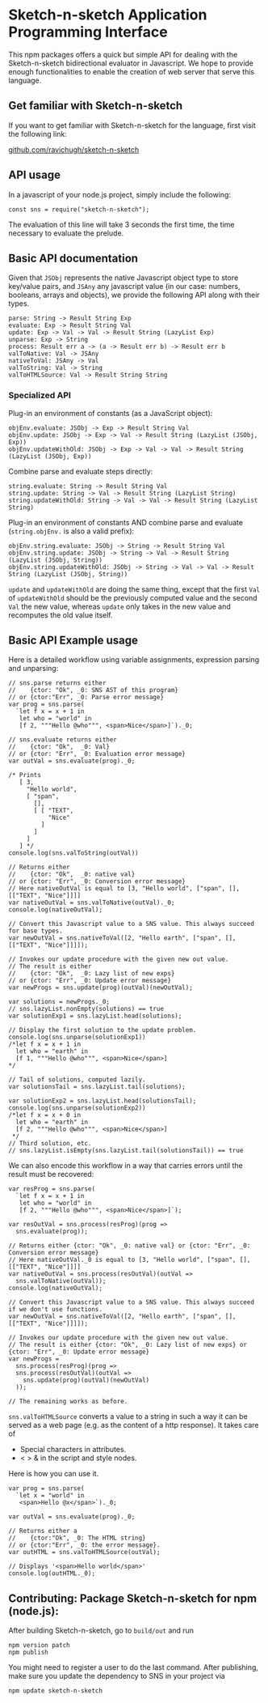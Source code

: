 # Sketch-n-sketch Application Programming Interface

This npm packages offers a quick but simple API for dealing with the Sketch-n-sketch bidirectional evaluator in Javascript. We hope to provide enough functionalities to enable the creation of web server that serve this language.

## Get familiar with Sketch-n-sketch

If you want to get familiar with Sketch-n-sketch for the language, first visit the following link:

[github.com/ravichugh/sketch-n-sketch](https://github.com/ravichugh/sketch-n-sketch)

## API usage

In a javascript of your node.js project, simply include the following:

    const sns = require("sketch-n-sketch");

The evaluation of this line will take 3 seconds the first time, the time necessary to evaluate the prelude.

## Basic API documentation

Given that `JSObj` represents the native Javascript object type to store key/value pairs, and `JSAny` any javascript value (in our case: numbers, booleans, arrays and objects), we provide the following API along with their types.

    parse: String -> Result String Exp
    evaluate: Exp -> Result String Val
    update: Exp -> Val -> Val -> Result String (LazyList Exp)
    unparse: Exp -> String
    process: Result err a -> (a -> Result err b) -> Result err b
    valToNative: Val -> JSAny
    nativeToVal: JSAny -> Val
    valToString: Val -> String
    valToHTMLSource: Val -> Result String String

### Specialized API

Plug-in an environment of constants (as a JavaScript object):

    objEnv.evaluate: JSObj -> Exp -> Result String Val
    objEnv.update: JSObj -> Exp -> Val -> Result String (LazyList (JSObj, Exp))
    objEnv.updateWithOld: JSObj -> Exp -> Val -> Val -> Result String (LazyList (JSObj, Exp))

Combine parse and evaluate steps directly:

    string.evaluate: String -> Result String Val
    string.update: String -> Val -> Result String (LazyList String)
    string.updateWithOld: String -> Val -> Val -> Result String (LazyList String)

Plug-in an environment of constants AND combine parse and evaluate (`string.objEnv.` is also a valid prefix):

    objEnv.string.evaluate: JSObj -> String -> Result String Val
    objEnv.string.update: JSObj -> String -> Val -> Result String (LazyList (JSObj, String))
    objEnv.string.updateWithOld: JSObj -> String -> Val -> Val -> Result String (LazyList (JSObj, String))

`update` and `updateWithOld` are doing the same thing, except that the first `Val` of `updateWithOld` should be the previously computed value and the second `Val` the new value, whereas `update` only takes in the new value and recomputes the old value itself.

## Basic API Example usage

Here is a detailed workflow using variable assignments, expression parsing and unparsing:

    // sns.parse returns either
    //    {ctor: "Ok", _0: SNS AST of this program}
    // or {ctor:"Err", _0: Parse error message}
    var prog = sns.parse(
      `let f x = x + 1 in
       let who = "world" in
       [f 2, """Hello @who""", <span>Nice</span>]`)._0;
    
    // sns.evaluate returns either 
    //    {ctor: "Ok",  _0: Val}
    // or {ctor: "Err", _0: Evaluation error message}
    var outVal = sns.evaluate(prog)._0;
    
    /* Prints
       [ 3,
         "Hello world",
         [ "span",
           [],
           [ [ "TEXT",
               "Nice"
             ]
           ]
         ]
       ] */
    console.log(sns.valToString(outVal))
    
    // Returns either
    //    {ctor: "Ok",  _0: native val}
    // or {ctor: "Err", _0: Conversion error message}
    // Here nativeOutVal is equal to [3, "Hello world", ["span", [], [["TEXT", "Nice"]]]]
    var nativeOutVal = sns.valToNative(outVal)._0;
    console.log(nativeOutVal);
    
    // Convert this Javascript value to a SNS value. This always succeed for base types.
    var newOutVal = sns.nativeToVal([2, "Hello earth", ["span", [], [["TEXT", "Nice"]]]]);
    
    // Invokes our update procedure with the given new out value.
    // The result is either
    //    {ctor: "Ok",  _0: Lazy list of new exps}
    // or {ctor: "Err", _0: Update error message}
    var newProgs = sns.update(prog)(outVal)(newOutVal);
    
    var solutions = newProgs._0;
    // sns.lazyList.nonEmpty(solutions) == true
    var solutionExp1 = sns.lazyList.head(solutions);
    
    // Display the first solution to the update problem.
    console.log(sns.unparse(solutionExp1))
    /*let f x = x + 1 in
      let who = "earth" in
      [f 1, """Hello @who""", <span>Nice</span>]
    */

    // Tail of solutions, computed lazily.
    var solutionsTail = sns.lazyList.tail(solutions);
    
    var solutionExp2 = sns.lazyList.head(solutionsTail);
    console.log(sns.unparse(solutionExp2))
    /*let f x = x + 0 in
      let who = "earth" in
      [f 2, """Hello @who""", <span>Nice</span>]
     */
    // Third solution, etc.
    // sns.lazyList.isEmpty(sns.lazyList.tail(solutionsTail)) == true

We can also encode this workflow in a way that carries errors until the result must be recovered:

    var resProg = sns.parse(
      `let f x = x + 1 in
       let who = "world" in
       [f 2, """Hello @who""", <span>Nice</span>]`);
    
    var resOutVal = sns.process(resProg)(prog =>
      sns.evaluate(prog));
    
    // Returns either {ctor: "Ok", _0: native val} or {ctor: "Err", _0: Conversion error message}
    // Here nativeOutVal._0 is equal to [3, "Hello world", ["span", [], [["TEXT", "Nice"]]]]
    var nativeOutVal = sns.process(resOutVal)(outVal =>
      sns.valToNative(outVal));
    console.log(nativeOutVal);
    
    // Convert this Javascript value to a SNS value. This always succeed if we don't use functions.
    var newOutVal = sns.nativeToVal([2, "Hello earth", ["span", [], [["TEXT", "Nice"]]]]);
    
    // Invokes our update procedure with the given new out value.
    // The result is either {ctor: "Ok", _0: Lazy list of new exps} or {ctor: "Err", _0: Update error message}
    var newProgs =
      sns.process(resProg)(prog =>
      sns.process(resOutVal)(outVal =>
        sns.update(prog)(outVal)(newOutVal)
      ));

    // The remaining works as before.

`sns.valToHTMLSource` converts a value to a string in such a way it can be served as a web page (e.g. as the content of a http response). It takes care of

* Special characters in attributes.
* < > & in the script and style nodes.

Here is how you can use it.

    var prog = sns.parse(
      `let x = "world" in
       <span>Hello @x</span>`)._0;
    
    var outVal = sns.evaluate(prog)._0;
    
    // Returns either a
    //    {ctor:"Ok", _0: The HTML string}
    // or {ctor:"Err", _0: the error message}.
    var outHTML = sns.valToHTMLSource(outVal);
    
    // Displays '<span>Hello world</span>'
    console.log(outHTML._0);

## Contributing: Package Sketch-n-sketch for npm (node.js):

After building Sketch-n-sketch, go to `build/out` and run

    npm version patch
    npm publish

You might need to register a user to do the last command.
After publishing, make sure you update the dependency to SNS in your project via

    npm update sketch-n-sketch



